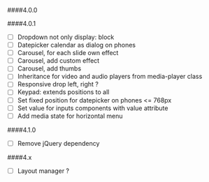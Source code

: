 ####4.0.0

####4.0.1
- [ ] Dropdown not only display: block
- [ ] Datepicker calendar as dialog on phones
- [ ] Carousel, for each slide own effect
- [ ] Carousel, add custom effect 
- [ ] Carousel, add thumbs
- [ ] Inheritance for video and audio players from media-player class
- [ ] Responsive drop left, right ?
- [ ] Keypad: extends positions to all
- [ ] Set fixed position for datepicker on phones <= 768px
- [ ] Set value for inputs components with value attribute
- [ ] Add media state for horizontal menu 

####4.1.0
- [ ] Remove jQuery dependency 

####4.x
- [ ] Layout manager ?